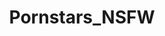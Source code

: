 ---
title: Pornstars_NSFW
crosslinks:
- porn
- RayleneX
- incest_porns_video
- AmateursVideos
- PornStarletHQ
---